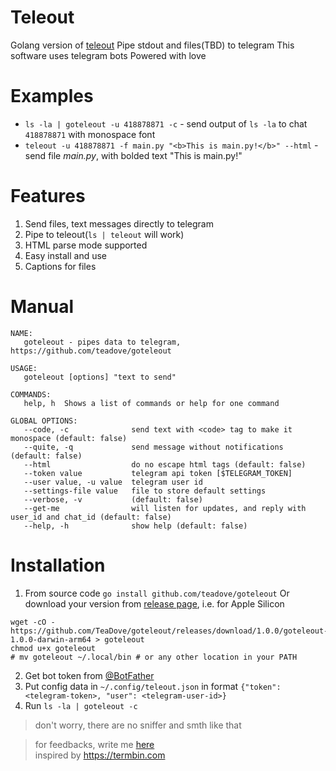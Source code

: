 # Teleout
Golang version of [teleout](https://github.com/teadove/teleout)
Pipe stdout and files(TBD) to telegram
This software uses telegram bots
Powered with love

# Examples
- `ls -la | goteleout -u 418878871 -c` - send output of `ls -la` to chat `418878871` with monospace font
- `teleout -u 418878871 -f main.py "<b>This is main.py!</b>" --html` - send file *main.py*, with bolded text "This is main.py!"

# Features
1. Send files, text messages directly to telegram
2. Pipe to teleout(`ls | teleout` will work)
3. HTML parse mode supported
4. Easy install and use
5. Captions for files

# Manual
```shell
NAME:
   goteleout - pipes data to telegram, https://github.com/teadove/goteleout

USAGE:
   goteleout [options] "text to send"

COMMANDS:
   help, h  Shows a list of commands or help for one command

GLOBAL OPTIONS:
   --code, -c              send text with <code> tag to make it monospace (default: false)
   --quite, -q             send message without notifications (default: false)
   --html                  do no escape html tags (default: false)
   --token value           telegram api token [$TELEGRAM_TOKEN]
   --user value, -u value  telegram user id
   --settings-file value   file to store default settings
   --verbose, -v           (default: false)
   --get-me                will listen for updates, and reply with user_id and chat_id (default: false)
   --help, -h              show help (default: false)
```

# Installation
1. From source code
```go install github.com/teadove/goteleout```
Or download your version from [release page](https://github.com/TeaDove/goteleout/releases), i.e. for Apple Silicon
```
wget -cO - https://github.com/TeaDove/goteleout/releases/download/1.0.0/goteleout-1.0.0-darwin-arm64 > goteleout
chmod u+x goteleout
# mv goteleout ~/.local/bin # or any other location in your PATH
```
2. Get bot token from [@BotFather](https://t.me/BotFather)
3. Put config data in `~/.config/teleout.json` in format `{"token": <telegram-token>, "user": <telegram-user-id>}`
4. Run `ls -la | goteleout -c`

> don't worry, there are no sniffer and smth like that

> for feedbacks, write me [here](https://t.me/teas_feedbacks_bot)<br>
inspired by https://termbin.com
